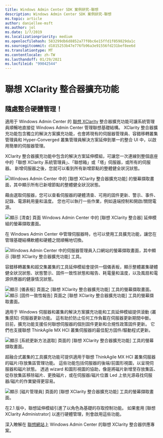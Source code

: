 ```yaml
---
title: Windows Admin Center SDK 案例研究-聯想
description: Windows Admin Center SDK 案例研究-聯想
ms.topic: article
author: daniellee-msft
ms.author: jol
ms.date: 1/7/2019
ms.localizationpriority: medium
ms.openlocfilehash: 583299db6d8852a77f0bc6e15ffd1f059829da1c
ms.sourcegitcommit: d1815253b47e776fb96a3e91556fd231bef8ee6d
ms.translationtype: MT
ms.contentlocale: zh-TW
ms.lasthandoff: 01/29/2021
ms.locfileid: "99042544"
---
```

# <a name="lenovo-xclarity-integrator-extension"></a>聯想 XClarity 整合器擴充功能

## <a name="integrated-hardware-management-everywhere"></a>隨處整合硬體管理！

適用于 Windows Admin Center 的 [聯想 XClarity](https://www.lenovo.com/us/en/data-center/software/systems-management/XClarity-Integrator/p/WMD00000370) 整合器擴充功能可讓系統管理員順暢地直接從 Windows Admin Center 管理聯想基礎結構。 XClarity 整合器擴充功能包含獨立的解決方案擴充功能，也會將現有的伺服器管理員、容錯移轉叢集管理員和 Hyper-Converged 叢集管理員解決方案延伸到單一的整合 UI 中，以啟用簡單的伺服器管理。

XClarity 整合器擴充功能中包含的解決方案延伸模組，可讓您一次連線到整個底座中的「聯想 XClarity 系統管理員」、「聯想箱」或「塔」伺服器，或所有的伺服器。 新增伺服器之後，您就可以看到所有新增節點的整體健全狀況狀態。

![Windows Admin Center 中的 [聯想 XClarity 整合器擴充功能] 的螢幕擷取畫面，其中顯示所有已新增節點的整體健全狀況狀態。](../../media/extend-case-study-lenovo/lenovo-1.png)

藉由選取伺服器，您可以查看伺服器的硬體清查、可用的固件更新、警示、事件、記錄、電源耗用量和溫度。 您也可以執行一些作業，例如遠端控制和開啟/關閉電源。

![顯示 [清查] 頁面 Windows Admin Center 中的 [聯想 XClarity 整合器] 延伸模組的螢幕擷取畫面。](../../media/extend-case-study-lenovo/lenovo-2.png)

在 Windows Admin Center 中管理伺服器時，也可以使用工具擴充功能，讓您在管理基礎結構軟體和硬體之間順暢地切換。

![Windows Admin Center 中的伺服器管理員入口網站的螢幕擷取畫面，其中顯示 [聯想 XClarity 整合器擴充功能] 工具。](../../media/extend-case-study-lenovo/lenovo-3.png)

容錯移轉叢集和超交集叢集的工具延伸模組會提供一個儀表板，顯示整體叢集硬體健全狀況狀態、狀態警示、固件一致性狀態和報告、耗電量和溫度，以及風扇和電源供應器的健康情況狀態。

![顯示 [儀表板] 頁面之 [聯想 XClarity 整合器擴充功能] 工具的螢幕擷取畫面。 ](../../media/extend-case-study-lenovo/lenovo-4.png)
 ![顯示 [固件一致性報告] 頁面之 [聯想 XClarity 整合器擴充功能] 工具的螢幕擷取畫面。](../../media/extend-case-study-lenovo/lenovo-5.png)

適用于 Windows 伺服器和叢集的解決方案擴充功能和工具延伸模組提供滾動 (叢集感知) 伺服器更新功能。 這有助於防止任何工作負載在伺服器更新期間中斷。 目前，擴充功能支援任何聯想伺服器的個別固件更新和合規性政策固件更新。 它們也支援聯想 ThinkAgile MX HCI 叢集伺服器的最佳配方固件/驅動程式更新。

![顯示 [系統更新方法選取] 頁面的 [聯想 XClarity 整合器擴充功能] 工具的螢幕擷取畫面。](../../media/extend-case-study-lenovo/lenovo-6-fwupdate.png)

超融合式叢集的工具擴充功能可提供適用于聯想 ThinkAgile MX HCI 叢集伺服器的磁片/存放集區管理功能。 這些功能包括伺服器的後端/前圖形視圖，以呈現伺服器和磁片狀態。 透過 wizard 和圖形視圖的協助，像是將磁片新增至存放集區、從存放集區移除磁片、更換磁片，或在伺服器/磁片位置 Led 上依光源尋找伺服器/磁片的作業變得更容易。

![顯示 [磁片管理員] 頁面的 [聯想 XClarity 整合器擴充功能] 工具的螢幕擷取畫面。](../../media/extend-case-study-lenovo/lenovo-7-diskmgr.png)

在2.1 版中，聯想延伸模組引進了以角色為基礎的存取控制功能。 如果套用 [聯想 XClarity Administrator] 以進行硬體管理，則會啟用這些功能。

深入瞭解在 [聯想網站](https://support.lenovo.com/us/en/solutions/ht507549)上 Windows Admin Center 的聯想 XClarity 整合器供應專案。
